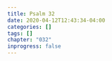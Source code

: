 ```yaml
---
title: Psalm 32
date: 2020-04-12T12:43:34-04:00
categories: []
tags: []
chapter: "032"
inprogress: false
---
```


